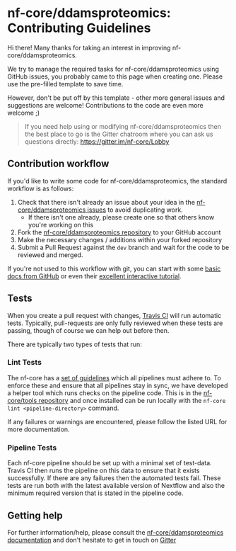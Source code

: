 # nf-core/ddamsproteomics: Contributing Guidelines

Hi there! Many thanks for taking an interest in improving nf-core/ddamsproteomics.

We try to manage the required tasks for nf-core/ddamsproteomics using GitHub issues, you probably came to this page when creating one. Please use the pre-filled template to save time.

However, don't be put off by this template - other more general issues and suggestions are welcome! Contributions to the code are even more welcome ;)

> If you need help using or modifying nf-core/ddamsproteomics then the best place to go is the Gitter chatroom where you can ask us questions directly: https://gitter.im/nf-core/Lobby

## Contribution workflow
If you'd like to write some code for nf-core/ddamsproteomics, the standard workflow
is as follows:

1. Check that there isn't already an issue about your idea in the
   [nf-core/ddamsproteomics issues](https://github.com/nf-core/ddamsproteomics/issues) to avoid
   duplicating work.
    * If there isn't one already, please create one so that others know you're working on this
2. Fork the [nf-core/ddamsproteomics repository](https://github.com/nf-core/ddamsproteomics) to your GitHub account
3. Make the necessary changes / additions within your forked repository
4. Submit a Pull Request against the `dev` branch and wait for the code to be reviewed and merged.

If you're not used to this workflow with git, you can start with some [basic docs from GitHub](https://help.github.com/articles/fork-a-repo/) or even their [excellent interactive tutorial](https://try.github.io/).


## Tests
When you create a pull request with changes, [Travis CI](https://travis-ci.org/) will run automatic tests.
Typically, pull-requests are only fully reviewed when these tests are passing, though of course we can help out before then.

There are typically two types of tests that run:

### Lint Tests
The nf-core has a [set of guidelines](http://nf-co.re/developer_docs) which all pipelines must adhere to.
To enforce these and ensure that all pipelines stay in sync, we have developed a helper tool which runs checks on the pipeline code. This is in the [nf-core/tools repository](https://github.com/nf-core/tools) and once installed can be run locally with the `nf-core lint <pipeline-directory>` command.

If any failures or warnings are encountered, please follow the listed URL for more documentation.

### Pipeline Tests
Each nf-core pipeline should be set up with a minimal set of test-data.
Travis CI then runs the pipeline on this data to ensure that it exists successfully.
If there are any failures then the automated tests fail.
These tests are run both with the latest available version of Nextflow and also the minimum required version that is stated in the pipeline code.

## Getting help
For further information/help, please consult the [nf-core/ddamsproteomics documentation](https://github.com/nf-core/ddamsproteomics#documentation) and don't hesitate to get in touch on [Gitter](https://gitter.im/nf-core/Lobby)
